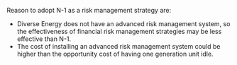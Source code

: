 Reason to adopt N-1 as a risk management strategy are:
- Diverse Energy does not have an advanced risk management system, so the effectiveness of financial risk management strategies may be less effective than N-1.
- The cost of installing an advanced risk management system could be higher than the opportunity cost of having one generation unit idle.
